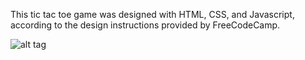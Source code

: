 This tic tac toe game was designed with HTML, CSS, and Javascript, according to the design instructions provided by FreeCodeCamp.

![alt tag](http://s18.postimg.org/lu199y7op/Tic_Tac_Toe.png)
